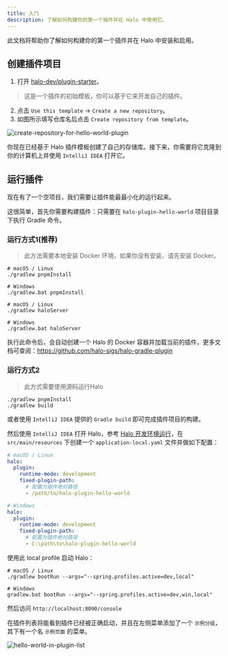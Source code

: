 ```yaml
---
title: 入门
description: 了解如何构建你的第一个插件并在 Halo 中使用它。
---
```


此文档将帮助你了解如何构建你的第一个插件并在 Halo 中安装和启用。

## 创建插件项目

1. 打开 [halo-dev/plugin-starter](https://github.com/halo-dev/plugin-starter)。

  > 这是一个插件的初始模板，你可以基于它来开发自己的插件。

2. 点击 `Use this template` -> `Create a new repository`。
3. 如图所示填写仓库名后点击 `Create repository from template`。

  ![create-repository-for-hello-world-plugin](/img/create-repository-for-hello-world-plugin.png)

你现在已经基于 Halo 插件模板创建了自己的存储库。接下来，你需要将它克隆到你的计算机上并使用 `IntelliJ IDEA` 打开它。

## 运行插件
现在有了一个空项目，我们需要让插件能最最小化的运行起来。

这很简单，首先你需要构建插件：只需要在 `halo-plugin-hello-world` 项目目录下执行 Gradle 命令。
### 运行方式1(推荐)
> 此方法需要本地安装 Docker 环境，如果你没有安装，请先安装 Docker。
```shell
# macOS / Linux
./gradlew pnpmInstall

# Windows
./gradlew.bat pnpmInstall
```
```shell
# macOS / Linux
./gradlew haloServer

# Windows
./gradlew.bat haloServer
```
执行此命令后，会自动创建一个 Halo 的 Docker 容器并加载当前的插件，更多文档可查阅：https://github.com/halo-sigs/halo-gradle-plugin

### 运行方式2
> 此方式需要使用源码运行Halo

```shell
./gradlew pnpmInstall
./gradlew build 
```
或者使用 `IntelliJ IDEA` 提供的 `Gradle build` 即可完成插件项目的构建。

然后使用 `IntelliJ IDEA` 打开 Halo，参考 [Halo 开发环境运行](../core/run.md)，在 `src/main/resources` 下创建一个 `application-local.yaml` 文件并做如下配置：

```yaml
# macOS / Linux
halo:
  plugin:
    runtime-mode: development
    fixed-plugin-path:
      # 配置为插件绝对路径
      - /path/to/halo-plugin-hello-world

# Windows
halo:
  plugin:
    runtime-mode: development
    fixed-plugin-path:
      # 配置为插件绝对路径
      - C:\path\to\halo-plugin-hello-world
```

使用此 local profile 启动 Halo：

```shell
# macOS / Linux
./gradlew bootRun --args="--spring.profiles.active=dev,local"

# Windows
gradlew.bat bootRun --args="--spring.profiles.active=dev,win,local"
```


然后访问 `http://localhost:8090/console`

在插件列表将能看到插件已经被正确启动，并且在左侧菜单添加了一个 `示例分组`，其下有一个名 `示例页面` 的菜单。

![hello-world-in-plugin-list](/img/plugin-hello-world.png)
